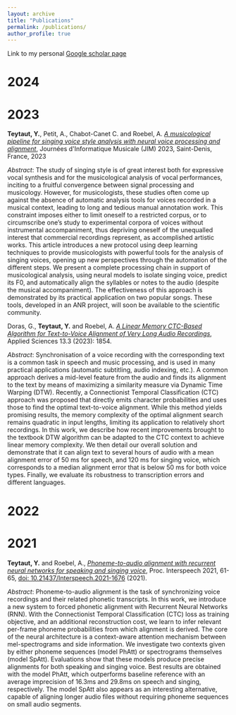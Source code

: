 ```yaml
---
layout: archive
title: "Publications"
permalink: /publications/
author_profile: true
---
```


Link to my personal [Google scholar page](https://scholar.google.com/citations?hl=fr&authuser=2&user=NfT1P1kAAAAJ)   

# 2024

# 2023

**Teytaut, Y.**, Petit, A., Chabot-Canet C. and Roebel, A. [*A musicological pipeline for singing voice style analysis with neural voice processing and alignment*](https://jim2023.sciencesconf.org/data/pages/7_1_TEYTAUT_ET_AL.pdf), Journées d'Informatique Musicale (JIM) 2023, Saint-Denis, France, 2023

*Abstract*:
The study of singing style is of great interest both for expressive vocal synthesis and for the musicological analysis of vocal performances, inciting to a fruitful convergence between signal processing and musicology. However, for musicologists, these studies often come up against the absence of automatic analysis tools for voices recorded in a musical context, leading to long and tedious manual annotation work. This constraint imposes either to limit oneself to a restricted corpus, or to circumscribe one’s study to experimental corpora of voices without instrumental accompaniment, thus depriving oneself of the unequalled interest that commercial recordings represent, as accomplished artistic works. This article introduces a new protocol using deep learning techniques to provide musicologists with powerful tools for the analysis of singing voices, opening up new perspectives through the automation of the different steps. We present a complete processing chain in support of musicological analysis, using neural models to isolate singing voice, predict its F0, and automatically align the syllables or notes to the audio (despite the musical accompaniment). The effectiveness of this approach is demonstrated by its practical application on two popular songs. These tools, developed in an ANR project, will soon be available to the scientific community.


Doras, G., **Teytaut, Y.** and Roebel, A. [*A Linear Memory CTC-Based Algorithm for Text-to-Voice Alignment of Very Long Audio Recordings*](https://www.mdpi.com/2076-3417/13/3/1854), Applied Sciences 13.3 (2023): 1854.

*Abstract*:
Synchronisation of a voice recording with the corresponding text is a common task in speech and music processing, and is used in many practical applications (automatic subtitling, audio indexing, etc.). A common approach derives a mid-level feature from the audio and finds its alignment to the text by means of maximizing a similarity measure via Dynamic Time Warping (DTW). Recently, a Connectionist Temporal Classification (CTC) approach was proposed that directly emits character probabilities and uses those to find the optimal text-to-voice alignment. While this method yields promising results, the memory complexity of the optimal alignment search remains quadratic in input lengths, limiting its application to relatively short recordings. In this work, we describe how recent improvements brought to the textbook DTW algorithm can be adapted to the CTC context to achieve linear memory complexity. We then detail our overall solution and demonstrate that it can align text to several hours of audio with a mean alignment error of 50 ms for speech, and 120 ms for singing voice, which corresponds to a median alignment error that is below 50 ms for both voice types. Finally, we evaluate its robustness to transcription errors and different languages.

# 2022

# 2021

**Teytaut, Y.** and Roebel, A., [*Phoneme-to-audio alignment with recurrent neural networks for speaking and singing voice*](https://www.isca-speech.org/archive/pdfs/interspeech_2021/teytaut21_interspeech.pdf), Proc. Interspeech 2021, 61-65, [doi: 10.21437/Interspeech.2021-1676](https://www.isca-speech.org/archive/interspeech_2021/teytaut21_interspeech.html) (2021).

*Abstract*:
Phoneme-to-audio alignment is the task of synchronizing voice recordings and their related phonetic transcripts. In this work, we introduce a new system to forced phonetic alignment with Recurrent Neural Networks (RNN). With the Connectionist Temporal Classification (CTC) loss as training objective, and an additional reconstruction cost, we learn to infer relevant per-frame phoneme probabilities from which alignment is derived. The core of the neural architecture is a context-aware attention mechanism between mel-spectrograms and side information. We investigate two contexts given by either phoneme sequences (model PhAtt) or spectrograms themselves (model SpAtt). Evaluations show that these models produce precise alignments for both speaking and singing voice. Best results are obtained with the model PhAtt, which outperforms baseline reference with an average imprecision of 16.3ms and 29.8ms on speech and singing, respectively. The model SpAtt also appears as an interesting alternative, capable of aligning longer audio files without requiring phoneme sequences on small audio segments.

